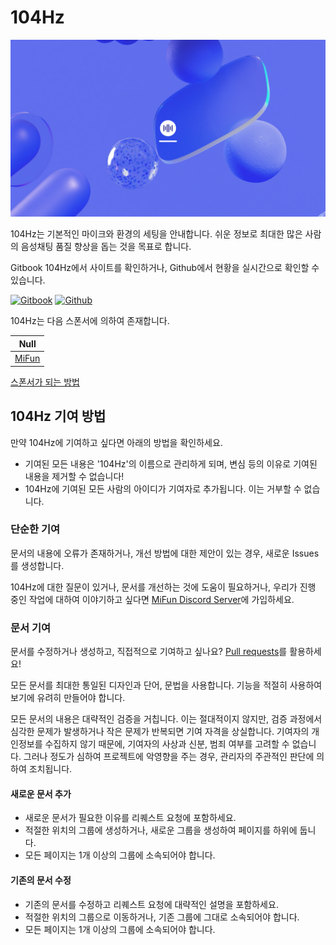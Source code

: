 # 104Hz
![image](https://github.com/Edward-Lucas/104Hz/blob/main/img/original/Cloudbackground.png?raw=true)

104Hz는 기본적인 마이크와 환경의 세팅을 안내합니다. 쉬운 정보로 최대한 많은 사람의 음성채팅 품질 향상을 돕는 것을 목표로 합니다.

Gitbook 104Hz에서 사이트를 확인하거나, Github에서 현황을 실시간으로 확인할 수 있습니다.

[![Gitbook][GitbookBadge]][GitbookUrl]
[![Github][GithubBadge]][GithubUrl]

104Hz는 다음 스폰서에 의하여 존재합니다.

| Null |
| - |
| [MiFun](Null) |

[스폰서가 되는 방법](Null)

## 104Hz 기여 방법

만약 104Hz에 기여하고 싶다면 아래의 방법을 확인하세요.

- 기여된 모든 내용은 '104Hz'의 이름으로 관리하게 되며, 변심 등의 이유로 기여된 내용을 제거할 수 없습니다!
- 104Hz에 기여된 모든 사람의 아이디가 기여자로 추가됩니다. 이는 거부할 수 없습니다.

### 단순한 기여

문서의 내용에 오류가 존재하거나, 개선 방법에 대한 제안이 있는 경우, 새로운 Issues를 생성합니다.

104Hz에 대한 질문이 있거나, 문서를 개선하는 것에 도움이 필요하거나, 우리가 진행 중인 작업에 대하여 이야기하고 싶다면 [MiFun Discord Server](Null)에 가입하세요.

### 문서 기여

문서를 수정하거나 생성하고, 직접적으로 기여하고 싶나요? [Pull requests](Null)를 활용하세요!

모든 문서를 최대한 통일된 디자인과 단어, 문법을 사용합니다. 기능을 적절히 사용하여 보기에 유려히 만들어야 합니다.

모든 문서의 내용은 대략적인 검증을 거칩니다. 이는 절대적이지 않지만, 검증 과정에서 심각한 문제가 발생하거나 작은 문제가 반복되면 기여 자격을 상실합니다. 기여자의 개인정보를 수집하지 않기 때문에, 기여자의 사상과 신분, 범죄 여부를 고려할 수 없습니다. 그러나 정도가 심하여 프로젝트에 악영향을 주는 경우, 관리자의 주관적인 판단에 의하여 조치됩니다.

#### 새로운 문서 추가

- 새로운 문서가 필요한 이유를 리퀘스트 요청에 포함하세요.
- 적절한 위치의 그룹에 생성하거나, 새로운 그룹을 생성하여 페이지를 하위에 둡니다.
- 모든 페이지는 1개 이상의 그룹에 소속되어야 합니다.

#### 기존의 문서 수정

- 기존의 문서를 수정하고 리퀘스트 요청에 대략적인 설명을 포함하세요.
- 적절한 위치의 그룹으로 이동하거나, 기존 그룹에 그대로 소속되어야 합니다.
- 모든 페이지는 1개 이상의 그룹에 소속되어야 합니다.


[GitbookBadge]: https://img.shields.io/badge/Gitbook-104Hz-blue
[GitbookUrl]: https://cloud-4.gitbook.io/104hz
[GithubBadge]: https://img.shields.io/badge/Github-104Hz-Green
[GithubUrl]: https://github.com/Edward-Lucas/104Hz
